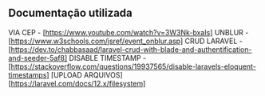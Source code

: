 ## Documentação utilizada
VIA CEP - [https://www.youtube.com/watch?v=3W3Nk-bxaIs] 
UNBLUR - [https://www.w3schools.com/jsref/event_onblur.asp]
CRUD LARAVEL - [https://dev.to/chabbasaad/laravel-crud-with-blade-and-authentification-and-seeder-5af8]
DISABLE TIMESTAMP - [https://stackoverflow.com/questions/19937565/disable-laravels-eloquent-timestamps]
[UPLOAD ARQUIVOS] [https://laravel.com/docs/12.x/filesystem]

